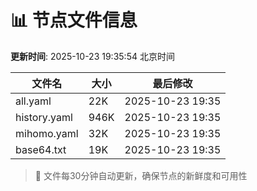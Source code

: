 # 📊 节点文件信息

**更新时间**: 2025-10-23 19:35:54 北京时间

| 文件名 | 大小 | 最后修改 |
|--------|------|----------|
| all.yaml | 22K | 2025-10-23 19:35 |
| history.yaml | 946K | 2025-10-23 19:35 |
| mihomo.yaml | 32K | 2025-10-23 19:35 |
| base64.txt | 19K | 2025-10-23 19:35 |

> 🔄 文件每30分钟自动更新，确保节点的新鲜度和可用性
